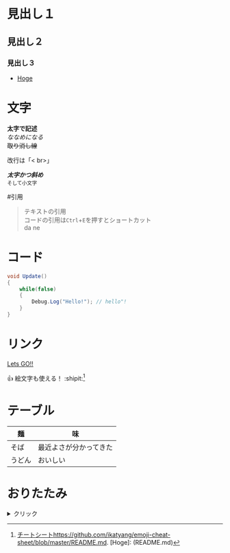 # 見出し１
## 見出し２
### 見出し３

*   [Hoge]([Hoge])

# 文字
**太字で記述**<br>
_ななめになる_ <br>
~~取り消し線~~<br>

改行は「< br>」

***太字かつ斜め***<br>
<sub>そして小文字 </sub>

#引用
>テキストの引用<br>
コードの引用は`Ctrl`+`E`を押すとショートカット<br>
da
ne

# コード
```C#
void Update()
{
    while(false)
    {
        Debug.Log("Hello!"); // hello"!
    }
}
```

# リンク
[Lets GO!!](README.md)

:+1: 絵文字も使える！ :shipit:[^1]


# テーブル
| 麺 | 味 |
| --- | --- |
| そば | 最近よさが分かってきた |
| うどん | おいしい |

# おりたたみ
<details>

<summary>クリック</summary>
### 見出しも行ける
こんにちは
</details>

[^1]: [チートシート](https://github.com/ikatyang/emoji-cheat-sheet/blob/master/README.md)https://github.com/ikatyang/emoji-cheat-sheet/blob/master/README.md.
[Hoge]: (README.md)
